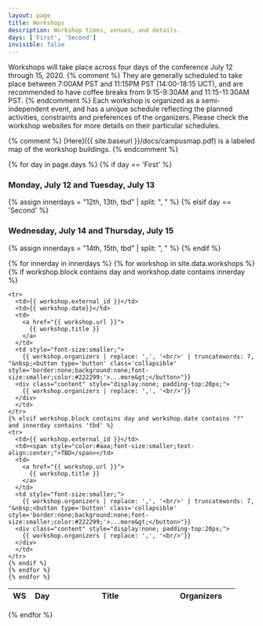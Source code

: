 ```yaml
---
layout: page
title: Workshops
description: Workshop times, venues, and details.
days: ['First', 'Second']
invisible: false
---
```




Workshops will take place across four days of the conference July 12 through 15, 2020. 
{% comment %}
They are generally scheduled to take place between 7:00AM PST and 11:15PM PST (14:00-18:15 UCT), 
and are recommended to have coffee breaks from 9:15-9:30AM and 11:15-11:30AM PST. 
{% endcomment %}
Each workshop is organized as a semi-independent event, and has a unique schedule reflecting the
planned activities, constraints and preferences of the organizers.
Please check the workshop websites for more details on their particular schedules.

{% comment %}
[Here]({{ site.baseurl }}/docs/campusmap.pdf) is a labeled map of the workshop buildings.
{% endcomment %}

{% for day in page.days %}
{% if day == 'First' %}
### Monday, July 12 and Tuesday, July 13  
{% assign innerdays = "12th, 13th, tbd" | split: ", " %}
{% elsif day == 'Second' %}
### Wednesday, July 14 and Thursday, July 15  
{% assign innerdays = "14th, 15th, tbd" | split: ", " %}
{% endif %}



<table class="table table-striped table-workshop">
  <thead>
    <tr>
      <th width="10%" align="center">WS</th>
      <th width="10%" align="center">Day</th>
      <th width="50%">Title</th>
      <th width="30%">Organizers</th>
    </tr>
  </thead>
  <tbody>
    {% for innerday in innerdays %}
    {% for workshop in site.data.workshops %}
    {% if workshop.block contains day and workshop.date contains innerday %}

    <tr>
      <td>{{ workshop.external_id }}</td>
      <td>{{ workshop.date}}</td>
      <td>
        <a href="{{ workshop.url }}">
          {{ workshop.title }}
        </a>
      </td>
      <td style="font-size:smaller;">
        {{ workshop.organizers | replace: ',', '<br/>' | truncatewords: 7, "&nbsp;<button type='button' class='collapsible' style='border:none;background:none;font-size:smaller;color:#222299;'>...more&gt;</button>"}}
      <div class="content" style="display:none; padding-top:20px;">
        {{ workshop.organizers | replace: ',', '<br/>'}}
      </div>
      </td>     
    </tr>
    {% elsif workshop.block contains day and workshop.date contains "?" and innerday contains 'tbd' %}
    <tr>
      <td>{{ workshop.external_id }}</td>
      <td><span style="color:#aaa;font-size:smaller;text-align:center;">TBD</span></td>
      <td>
        <a href="{{ workshop.url }}">
          {{ workshop.title }}
        </a>
      </td>
      <td style="font-size:smaller;">
        {{ workshop.organizers | replace: ',', '<br/>' | truncatewords: 7, "&nbsp;<button type='button' class='collapsible' style='border:none;background:none;font-size:smaller;color:#222299;'>...more&gt;</button>"}}
      <div class="content" style="display:none; padding-top:20px;">
        {{ workshop.organizers | replace: ',', '<br/>'}}
      </div>
      </td>     
    </tr>
    {% endif %}
    {% endfor %}
    {% endfor %}
  </tbody>
</table>
{% endfor %}

<script>
var coll = document.getElementsByClassName("collapsible");
var i;

for (i = 0; i < coll.length; i++) {
  coll[i].addEventListener("click", function() {
    this.classList.toggle("active");
    this.style.display = "none";
    var content = this.nextElementSibling;
    //if (content.style.display === "block") {
    //  content.style.display = "none";
    //} else {
    //  content.style.display = "block";
    //}
    var c = this.parentElement;
    c.innerHTML = content.innerHTML;
    });
}
</script>

